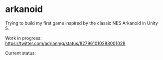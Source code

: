 # arkanoid
Trying to build my first game inspired by the classic NES Arkanoid in Unity 5.

Work in progress: https://twitter.com/adrianmg/status/827961010288001028

Current status:
